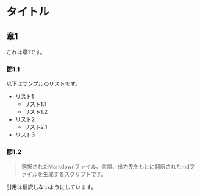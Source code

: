 # タイトル

## 章1
これは章1です。

### 節1.1
以下はサンプルのリストです。
- リスト1
  - リスト1.1
  - リスト1.2
- リスト2
  - リスト2.1
- リスト3

### 節1.2
> 選択されたMarkdownファイル、言語、出力先をもとに翻訳されたmdファイルを生成するスクリプトです。

引用は翻訳しないようにしています。